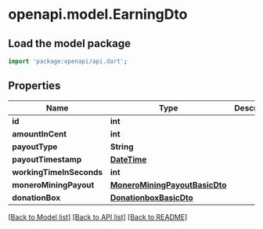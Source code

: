 # openapi.model.EarningDto

## Load the model package
```dart
import 'package:openapi/api.dart';
```

## Properties
Name | Type | Description | Notes
------------ | ------------- | ------------- | -------------
**id** | **int** |  | 
**amountInCent** | **int** |  | 
**payoutType** | **String** |  | 
**payoutTimestamp** | [**DateTime**](DateTime.md) |  | 
**workingTimeInSeconds** | **int** |  | [optional] 
**moneroMiningPayout** | [**MoneroMiningPayoutBasicDto**](MoneroMiningPayoutBasicDto.md) |  | 
**donationBox** | [**DonationboxBasicDto**](DonationboxBasicDto.md) |  | 

[[Back to Model list]](../README.md#documentation-for-models) [[Back to API list]](../README.md#documentation-for-api-endpoints) [[Back to README]](../README.md)


